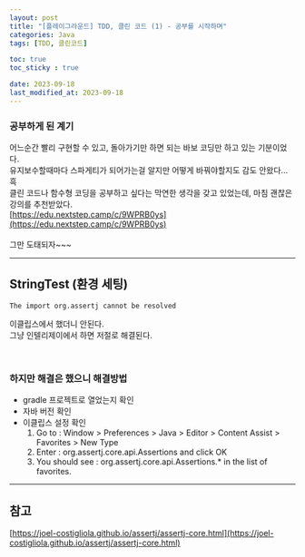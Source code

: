 ```yaml
---
layout: post
title: "[플레이그라운드] TDD, 클린 코드 (1) - 공부를 시작하며"
categories: Java
tags: [TDD, 클린코드]

toc: true
toc_sticky : true

date: 2023-09-18
last_modified_at: 2023-09-18
---
```


### 공부하게 된 계기

어느순간 빨리 구현할 수 있고, 돌아가기만 하면 되는 바보 코딩만 하고 있는 기분이었다.  
유지보수할때마다 스파게티가 되어가는걸 알지만 어떻게 바꿔야할지도 감도 안왔다... 흑  
클린 코드나 함수형 코딩을 공부하고 싶다는 막연한 생각을 갖고 있었는데, 마침 괜찮은 강의를 추천받았다.  
[https://edu.nextstep.camp/c/9WPRB0ys](https://edu.nextstep.camp/c/9WPRB0ys)  
<br/>
그만 도태되자~~~


---
## StringTest (환경 세팅)

```
The import org.assertj cannot be resolved
```
이클립스에서 했더니 안된다.  
그냥 인텔리제이에서 하면 저절로 해결된다.

<br/>  

### 하지만 해결은 했으니 해결방법  
* gradle 프로젝트로 열었는지 확인 
* 자바 버전 확인
* 이클립스 설정 확인
  1. Go to : Window > Preferences > Java > Editor > Content Assist > Favorites > New Type
  2. Enter : org.assertj.core.api.Assertions and click OK
  3. You should see : org.assertj.core.api.Assertions.* in the list of favorites.

---
## 참고
[https://joel-costigliola.github.io/assertj/assertj-core.html](https://joel-costigliola.github.io/assertj/assertj-core.html)
